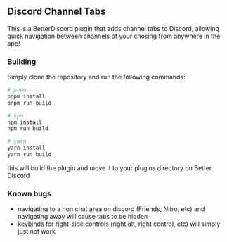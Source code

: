 ## Discord Channel Tabs

This is a BetterDiscord plugin that adds channel tabs to Discord, allowing quick navigation between channels of your chosing from anywhere in the app!

### Building

Simply clone the repository and run the following commands:
```bash
# pnpm
pnpm install
pnpm run build

# npm
npm install
npm run build

# yarn
yarn install
yarn run build
```

this will build the plugin and move it to your plugins directory on Better Discord


### Known bugs
- navigating to a non chat area on discord (Friends, Nitro, etc) and navigating away will cause tabs to be hidden
- keybinds for right-side controls (right alt, right control, etc) will simply just not work

